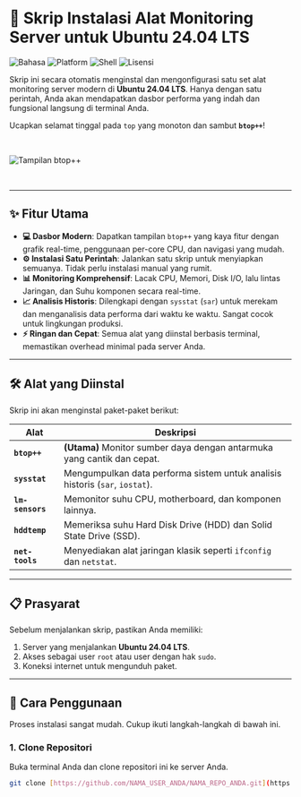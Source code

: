 # 🚀 Skrip Instalasi Alat Monitoring Server untuk Ubuntu 24.04 LTS

![Bahasa](https://img.shields.io/badge/Bahasa-Indonesia-red?style=for-the-badge)
![Platform](https://img.shields.io/badge/Ubuntu-24.04%20LTS-orange?style=for-the-badge&logo=ubuntu)
![Shell](https://img.shields.io/badge/Shell-Bash-blue?style=for-the-badge&logo=gnu-bash)
![Lisensi](https://img.shields.io/badge/Lisensi-MIT-green?style=for-the-badge)

Skrip ini secara otomatis menginstal dan mengonfigurasi satu set alat monitoring server modern di **Ubuntu 24.04 LTS**. Hanya dengan satu perintah, Anda akan mendapatkan dasbor performa yang indah dan fungsional langsung di terminal Anda.

Ucapkan selamat tinggal pada `top` yang monoton dan sambut **`btop++`**!

<br>

![Tampilan btop++](https://camo.githubusercontent.com/df974b62f7c0a6b412999b3620358a4365779b9421884435b881267b1479bd32/68747470733a2f2f692e696d6775722e636f6d2f5a6b32526f376a2e706e67)

<br>

---

## ✨ Fitur Utama

* **💻 Dasbor Modern**: Dapatkan tampilan `btop++` yang kaya fitur dengan grafik real-time, penggunaan per-core CPU, dan navigasi yang mudah.
* **⚙️ Instalasi Satu Perintah**: Jalankan satu skrip untuk menyiapkan semuanya. Tidak perlu instalasi manual yang rumit.
* **📊 Monitoring Komprehensif**: Lacak CPU, Memori, Disk I/O, lalu lintas Jaringan, dan Suhu komponen secara real-time.
* **📈 Analisis Historis**: Dilengkapi dengan `sysstat` (`sar`) untuk merekam dan menganalisis data performa dari waktu ke waktu. Sangat cocok untuk lingkungan produksi.
* **⚡ Ringan dan Cepat**: Semua alat yang diinstal berbasis terminal, memastikan overhead minimal pada server Anda.

---

## 🛠️ Alat yang Diinstal

Skrip ini akan menginstal paket-paket berikut:

| Alat         | Deskripsi                                                                 |
|--------------|---------------------------------------------------------------------------|
| **`btop++`** | **(Utama)** Monitor sumber daya dengan antarmuka yang cantik dan cepat.     |
| **`sysstat`** | Mengumpulkan data performa sistem untuk analisis historis (`sar`, `iostat`). |
| **`lm-sensors`**| Memonitor suhu CPU, motherboard, dan komponen lainnya.                   |
| **`hddtemp`** | Memeriksa suhu Hard Disk Drive (HDD) dan Solid State Drive (SSD).          |
| **`net-tools`**| Menyediakan alat jaringan klasik seperti `ifconfig` dan `netstat`.         |

---

## 📋 Prasyarat

Sebelum menjalankan skrip, pastikan Anda memiliki:

1.  Server yang menjalankan **Ubuntu 24.04 LTS**.
2.  Akses sebagai user `root` atau user dengan hak `sudo`.
3.  Koneksi internet untuk mengunduh paket.

---

## 🚀 Cara Penggunaan

Proses instalasi sangat mudah. Cukup ikuti langkah-langkah di bawah ini.

### 1. Clone Repositori
Buka terminal Anda dan clone repositori ini ke server Anda.

```bash
git clone [https://github.com/NAMA_USER_ANDA/NAMA_REPO_ANDA.git](https://github.com/NAMA_USER_ANDA/NAMA_REPO_ANDA.git)
